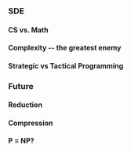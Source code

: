 ### SDE

#### CS vs. Math

#### Complexity -- the greatest enemy

#### Strategic vs Tactical Programming



### Future

#### Reduction

#### Compression

#### P = NP?